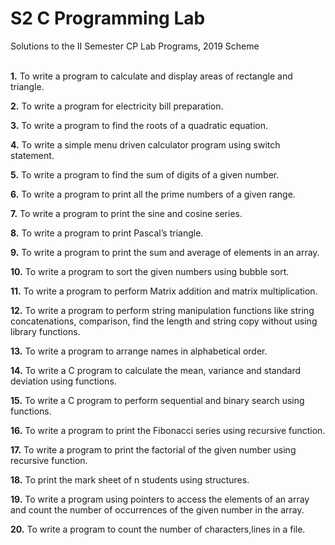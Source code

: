 # S2 C Programming Lab
Solutions to the II Semester CP Lab Programs, 2019 Scheme <br /><br />

**1.** To write a program to calculate and display areas of rectangle and triangle. <br />

**2.** To write a program for electricity bill preparation. <br />

**3.** To write a program to find the roots of a quadratic equation. <br />

**4.** To write a simple menu driven calculator program using switch statement. <br />

**5.** To write a program to find the sum of digits of a given number. <br />

**6.** To write a program to print all the prime numbers of a given range. <br />

**7.** To write a program to print the sine and cosine series. <br />

**8.** To write a program to print Pascal’s triangle. <br />

**9.** To write a program to print the sum and average of elements in an array. <br />

**10.** To write a program to sort the given numbers using bubble sort. <br />

**11.** To write a program to perform Matrix addition and matrix multiplication. <br />

**12.** To write a program to perform string manipulation functions like string concatenations,
comparison, find the length and string copy without using library functions. <br />

**13.** To write a program to arrange names in alphabetical order. <br />

**14.** To write a C program to calculate the mean, variance and standard deviation using
functions. <br />

**15.** To write a C program to perform sequential and binary search using functions. <br />

**16.** To write a program to print the Fibonacci series using recursive function. <br />

**17.** To write a program to print the factorial of the given number using recursive function. <br />

**18.** To print the mark sheet of n students using structures. <br />

**19.** To write a program using pointers to access the elements of an array and count the
number of occurrences of the given number in the array. <br />

**20.** To write a program to count the number of characters,lines in a file. <br />
